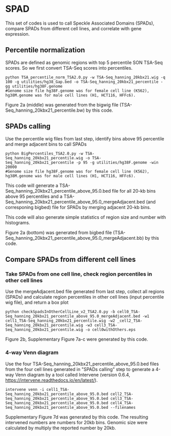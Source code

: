 # SPAD
This set of codes is used to call Speckle Associated Domains (SPADs), compare SPADs from different cell lines, and correlate with gene expression.

## Percentile normalization
SPADs are defined as genomic regions with top 5 percentile SON TSA-Seq scores. So we first convert TSA-Seq scores into percentiles.

```shell
python TSA_percentile_norm_TSA2.0.py -w TSA-Seq_hanning_20kbx21.wig -q 100 -g utilities/hg38_Gap.bed -o TSA-Seq_hanning_20kbx21_percentile -gg utilities/hg38F.genome
#Genome size file hg38F.genome was for female cell line (K562), hg38M.genome was for male cell lines (H1, HCT116, HFFc6).
```

Figure 2a (middle) was generated from the bigwig file (TSA-Seq_hanning_20kbx21_percentile.bw) by this code.

## SPADs calling
Use the percentile wig files from last step, identify bins above 95 percentile and merge adjacent bins to call SPADs

```shell
python BigPercentiles_TSA2.0.py -w TSA-Seq_hanning_20kbx21_percentile.wig -o TSA-Seq_hanning_20kbx21_percentile -p 95 -g utilities/hg38F.genome -win 20000
#Genome size file hg38F.genome was for female cell line (K562), hg38M.genome was for male cell lines (H1, HCT116, HFFc6).
```
This code will generate a TSA-Seq_hanning_20kbx21_percentile_above_95.0.bed file for all 20-kb bins above 95 percentiles and a TSA-Seq_hanning_20kbx21_percentile_above_95.0_mergeAdjacent.bed (and corresponing bigbed) file for SPADs by merging adjacent 20-kb bins.

This code will also generate simple statistics of region size and number with histograms.

Figure 2a (bottom) was generated from bigbed file (TSA-Seq_hanning_20kbx21_percentile_above_95.0_mergeAdjacent.bb) by this code.

## Compare SPADs from different cell lines
### Take SPADs from one cell line, check region percentiles in other cell lines
Use the mergeAdjacent.bed file generated from last step, collect all regions (SPADs) and calculate region percentiles in other cell lines (input percentile wig file), and return a box plot

```shell
python checkSpadsInOtherCellLine_v2_TSA2.0.py -b cell0_TSA-Seq_hanning_20kbx21_percentile_above_95.0_mergeAdjacent.bed -w1 cell1_TSA-Seq_hanning_20kbx21_percentile.wig -w2 _cell2_TSA-Seq_hanning_20kbx21_percentile.wig -w3 cell3_TSA-Seq_hanning_20kbx21_percentile.wig -o cell0withOthers.eps
```

Figure 2b, Supplementary Figure 7a-c were generated by this code.

### 4-way Venn diagram
Use the four TSA-Seq_hanning_20kbx21_percentile_above_95.0.bed files from the four cell lines generated in "SPADs calling" step to generate a 4-way Venn diagram by a tool called Intervene (version 0.6.4, https://intervene.readthedocs.io/en/latest/).

```shell
intervene venn -i cell1_TSA-Seq_hanning_20kbx21_percentile_above_95.0.bed cell2_TSA-Seq_hanning_20kbx21_percentile_above_95.0.bed cell3_TSA-Seq_hanning_20kbx21_percentile_above_95.0.bed cell4_TSA-Seq_hanning_20kbx21_percentile_above_95.0.bed --filenames
```

Supplementary Figure 7d was generated by this code. The resulting intervened numbers are numbers for 20kb bins. Genomic size were calculated by multiply the reported number by 20kb.
